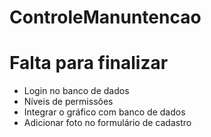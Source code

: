 # ControleManuntencao

# Falta para finalizar
- Login no banco de dados
- Níveis de permissões
- Integrar o gráfico com banco de dados
- Adicionar foto no formulário de cadastro